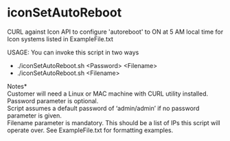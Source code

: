# iconSetAutoReboot
CURL against Icon API to configure 'autoreboot' to ON at 5 AM local time for Icon systems listed in ExampleFile.txt

USAGE: You can invoke this script in two ways

- ./iconSetAutoReboot.sh \<Password> \<Filename> 
- ./iconSetAutoReboot.sh \<Filename> 
  
Notes* <br />
Customer will need a Linux or MAC machine with CURL utility installed.  
Password parameter is optional.  
Script assumes a default password of ‘admin/admin’ if no password parameter is given.  
Filename parameter is mandatory. This should be a list of IPs this script will operate over. See ExampleFile.txt for formatting examples.

